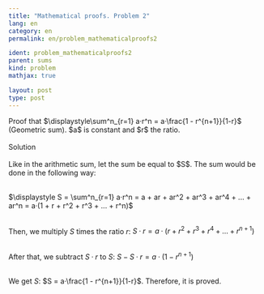 ```yaml
---
title: "Mathematical proofs. Problem 2"
lang: en
category: en
permalink: en/problem_mathematicalproofs2

ident: problem_mathematicalproofs2
parent: sums
kind: problem
mathjax: true

layout: post
type: post
---
```


<div>
Proof that $\displaystyle\sum^n_{r=1} a·r^n = a·\frac{1 - r^{n+1}}{1-r}$ (Geometric sum). $a$ is constant and $r$ the ratio. <br><br>

<div class="bcblue boxdissap">
Solution
</div><br>

<div class="dissap">
Like in the arithmetic sum, let the sum be equal to $S$. The sum would be done in the following way:<br><br>

$\displaystyle S = \sum^n_{r=1} a·r^n = a + ar + ar^2 + ar^3 + ar^4 + ... + ar^n = a·(1 + r + r^2 + r^3 + ... + r^n)$<br><br> 

Then, we multiply $S$ times the ratio $r$: $S·r = a·(r + r^2 + r^3 + r^4 + ... + r^{n+1})$<br><br>

After that, we subtract $S·r$ to $S$: $S - S·r = a·(1 - r^{n+1})$<br><br>

We get $S$: $S = a·\frac{1 - r^{n+1}}{1-r}$. Therefore, it is proved.

</div>

